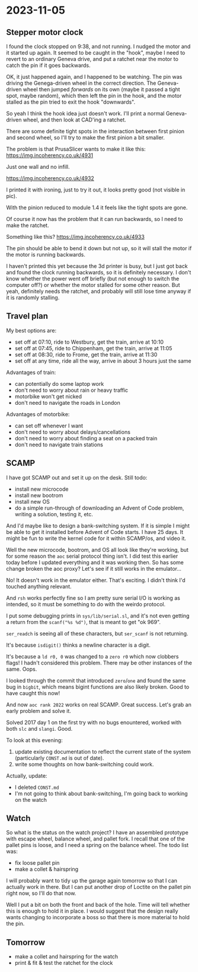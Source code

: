 # 2023-11-05

## Stepper motor clock

I found the clock stopped on 9:38, and not running. I nudged the motor
and it started up again. It seemed to be caught in the "hook", maybe I need
to revert to an ordinary Geneva drive, and put a ratchet near the motor
to catch the pin if it goes backwards.

OK, it just happened again, and I happened to be watching. The pin was
driving the Genega-driven wheel in the correct direction. The Geneva-driven
wheel then jumped *forwards* on its own (maybe it passed a tight spot, maybe
random), which then left the pin in the hook, and the motor stalled as the pin
tried to exit the hook "downwards".

So yeah I think the hook idea just doesn't work. I'll print a normal
Geneva-driven wheel, and then look at CAD'ing a ratchet.

There are some definite tight spots in the interaction between first pinion
and second wheel, so I'll try to make the first pinion a bit smaller.

The problem is that PrusaSlicer wants to make it like this: https://img.incoherency.co.uk/4931

Just one wall and no infill.

https://img.incoherency.co.uk/4932

I printed it with ironing, just to try it out, it looks pretty good (not visible in pic).

With the pinion reduced to module 1.4 it feels like the tight spots are gone.

Of course it now has the problem that it can run backwards, so I need to make the ratchet.

Something like this? https://img.incoherency.co.uk/4933

The pin should be able to bend it down but not up, so it will stall the motor if the motor
is running backwards.

I haven't printed this yet because the 3d printer is busy, but I just got back and found the clock running backwards,
so it is definitely necessary. I don't know whether the power went off briefly (but not enough
to switch the computer off?) or whether the motor stalled for some other reason. But yeah, definitely
needs the ratchet, and probably will still lose time anyway if it is randomly stalling.

## Travel plan

My best options are:

 * set off at 07:10, ride to Westbury, get the train, arrive at 10:10
 * set off at 07:45, ride to Chippenham, get the train, arrive at 11:05
 * set off at 08:30, ride to Frome, get the train, arrive at 11:30
 * set off at any time, ride all the way, arrive in about 3 hours just the same

Advantages of train:

 * can potentially do some laptop work
 * don't need to worry about rain or heavy traffic
 * motorbike won't get nicked
 * don't need to navigate the roads in London

Advantages of motorbike:

 * can set off whenever I want
 * don't need to worry about delays/cancellations
 * don't need to worry about finding a seat on a packed train
 * don't need to navigate train stations

## SCAMP

I have got SCAMP out and set it up on the desk. Still todo:

 * install new microcode
 * install new bootrom
 * install new OS
 * do a simple run-through of downloading an Advent of Code problem, writing a solution, testing it, etc.

And I'd maybe like to design a bank-switching system. If it is simple I might be able to get it installed
before Advent of Code starts. I have 25 days. It might be fun to write the kernel code for it within SCAMP/os,
and video it.

Well the new microcode, bootrom, and OS all look like they're working, but for some reason the `aoc` serial
protocol thing isn't. I did test this earlier today before I updated everything and it was working then. So
has some change broken the aoc proxy? Let's see if it still works in the emulator...

No! It doesn't work in the emulator either. That's exciting. I didn't think I'd touched anything relevant.

And `rsh` works perfectly fine so I am pretty sure serial I/O is working as intended, so it must be something
to do with the weirdo protocol.

I put some debugging prints in `sys/lib/serial.sl`, and it's not even getting a return from the `scanf("%s %d")`,
that is meant to get "ok 969".

`ser_readch` is seeing all of these characters, but `ser_scanf` is not returning.

It's because `isdigit()` thinks a newline character is a digit.

It's because a `ld r0, 0` was changed to a `zero r0` which now clobbers flags! I hadn't considered this problem.
There may be other instances of the same. Oops.

I looked through the commit that introduced `zero`/`one` and found the same bug in `bigbit`, which means
bigint functions are also likely broken. Good to have caught this now!

And now `aoc rank 2022` works on real SCAMP. Great success. Let's grab an early problem and solve it.

Solved 2017 day 1 on the first try with no bugs enountered, worked with both `slc` and `slangi`. Good.

To look at this evening:

1. update existing documentation to reflect the current state of the system (particularly `CONST.md` is out of date).
2. write some thoughts on how bank-switching could work.

Actually, update:

 * I deleted `CONST.md`
 * I'm not going to think about bank-switching, I'm going back to working on the watch

## Watch

So what is the status on the watch project? I have an assembled prototype with escape wheel, balance wheel,
and pallet fork. I recall that one of the pallet pins is loose, and I need a spring on the balance wheel.
The todo list was:

 * fix loose pallet pin
 * make a collet & hairspring

I will probably want to tidy up the garage again tomorrow so that I can actually work in there. But I can put another
drop of Loctite on the pallet pin right now, so I'll do that now.

Well I put a bit on both the front and back of the hole. Time will tell whether this is enough to hold it in place.
I would suggest that the design really wants changing to incorporate a boss so that there is more material to hold the pin.

## Tomorrow

* make a collet and hairspring for the watch
* print & fit & test the ratchet for the clock
